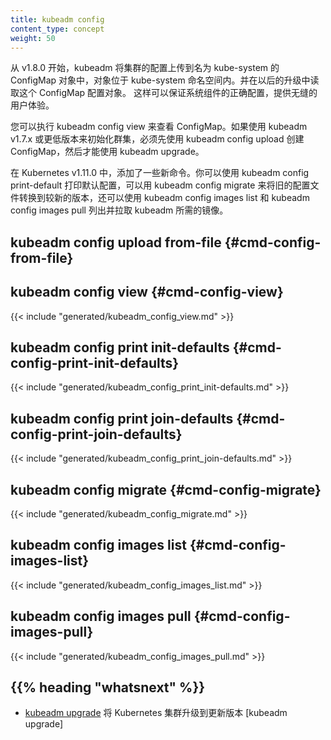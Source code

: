 ```yaml
---
title: kubeadm config
content_type: concept
weight: 50
---
```


<!-- overview -->
<!--
Beginning with v1.8.0, kubeadm uploads the configuration of your cluster to a ConfigMap called
`kubeadm-config` in the `kube-system` namespace, and later reads the ConfigMap when upgrading.
This enables correct configuration of system components, and provides a seamless user experience.
-->

从 v1.8.0 开始，kubeadm 将集群的配置上传到名为 kube-system 的 ConfigMap 对象中，对象位于 kube-system 命名空间内。并在以后的升级中读取这个 ConfigMap 配置对象。
这样可以保证系统组件的正确配置，提供无缝的用户体验。

<!--
You can execute `kubeadm config view` to view the ConfigMap. If you initialized your cluster using
kubeadm v1.7.x or lower, you must use `kubeadm config upload` to create the ConfigMap before you
may use `kubeadm upgrade`.
-->

您可以执行 kubeadm config view 来查看 ConfigMap。如果使用 kubeadm v1.7.x 或更低版本来初始化群集，必须先使用 kubeadm config upload 创建 ConfigMap，然后才能使用 kubeadm upgrade。

<!--
In Kubernetes v1.11.0, some new commands were added. You can use `kubeadm config print-default`
to print the default configuration and `kubeadm config migrate` to convert your old configuration
files to a newer version. `kubeadm config images list` and `kubeadm config images pull` can be used
to list and pull the images that kubeadm requires.
-->

在 Kubernetes v1.11.0 中，添加了一些新命令。你可以使用 kubeadm config print-default
打印默认配置，可以用 kubeadm config migrate 来将旧的配置文件转换到较新的版本，还可以使用 kubeadm config images list 和 kubeadm config images pull
列出并拉取 kubeadm 所需的镜像。



<!-- body -->
## kubeadm config upload from-file {#cmd-config-from-file}

## kubeadm config view {#cmd-config-view}
{{< include "generated/kubeadm_config_view.md" >}}

## kubeadm config print init-defaults {#cmd-config-print-init-defaults}
{{< include "generated/kubeadm_config_print_init-defaults.md" >}}

## kubeadm config print join-defaults {#cmd-config-print-join-defaults}
{{< include "generated/kubeadm_config_print_join-defaults.md" >}}

## kubeadm config migrate {#cmd-config-migrate}
{{< include "generated/kubeadm_config_migrate.md" >}}

## kubeadm config images list {#cmd-config-images-list}
{{< include "generated/kubeadm_config_images_list.md" >}}

## kubeadm config images pull {#cmd-config-images-pull}
{{< include "generated/kubeadm_config_images_pull.md" >}}



## {{% heading "whatsnext" %}}


<!--
* [kubeadm upgrade](/docs/reference/setup-tools/kubeadm/kubeadm-upgrade/) to upgrade a Kubernetes cluster to a newer version
-->

*  [kubeadm upgrade](/zh/docs/reference/setup-tools/kubeadm/kubeadm-upgrade/) 将 Kubernetes 集群升级到更新版本 [kubeadm upgrade]


